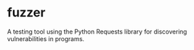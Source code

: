 fuzzer
======

A testing tool using the Python Requests library for discovering vulnerabilities in programs.
